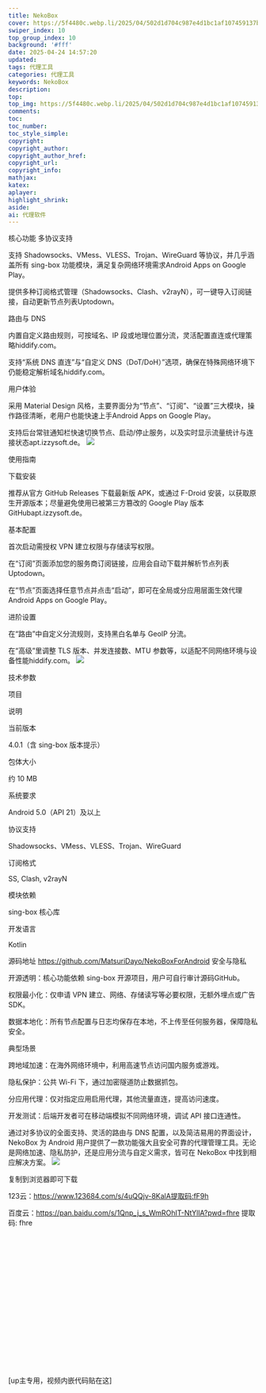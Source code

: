```yaml
---
title: NekoBox
cover: https://5f4480c.webp.li/2025/04/502d1d704c987e4d1bc1af107459137b.png
swiper_index: 10
top_group_index: 10
background: '#fff'
date: 2025-04-24 14:57:20
updated:
tags: 代理工具
categories: 代理工具
keywords: NekoBox
description:
top:
top_img: https://5f4480c.webp.li/2025/04/502d1d704c987e4d1bc1af107459137b.png
comments:
toc:
toc_number:
toc_style_simple:
copyright:
copyright_author:
copyright_author_href:
copyright_url:
copyright_info:
mathjax:
katex:
aplayer:
highlight_shrink:
aside:
ai: 代理软件
---
```

核心功能
多协议支持

支持 Shadowsocks、VMess、VLESS、Trojan、WireGuard 等协议，并几乎涵盖所有 sing-box 功能模块，满足复杂网络环境需求Android Apps on Google Play。

提供多种订阅格式管理（Shadowsocks、Clash、v2rayN），可一键导入订阅链接，自动更新节点列表Uptodown。

路由与 DNS

内置自定义路由规则，可按域名、IP 段或地理位置分流，灵活配置直连或代理策略hiddify.com。

支持“系统 DNS 直连”与“自定义 DNS（DoT/DoH）”选项，确保在特殊网络环境下仍能稳定解析域名hiddify.com。

用户体验

采用 Material Design 风格，主要界面分为“节点”、“订阅”、“设置”三大模块，操作路径清晰，老用户也能快速上手Android Apps on Google Play。

支持后台常驻通知栏快速切换节点、启动/停止服务，以及实时显示流量统计与连接状态apt.izzysoft.de。
<img src="https://5f4480c.webp.li/2025/04/cc7770584fd3d54d92c09a4a22f725ea.png" >

使用指南

下载安装

推荐从官方 GitHub Releases 下载最新版 APK，或通过 F-Droid 安装，以获取原生开源版本；尽量避免使用已被第三方篡改的 Google Play 版本GitHubapt.izzysoft.de。

基本配置

首次启动需授权 VPN 建立权限与存储读写权限。

在“订阅”页面添加您的服务商订阅链接，应用会自动下载并解析节点列表Uptodown。

在“节点”页面选择任意节点并点击“启动”，即可在全局或分应用层面生效代理Android Apps on Google Play。

进阶设置

在“路由”中自定义分流规则，支持黑白名单与 GeoIP 分流。

在“高级”里调整 TLS 版本、并发连接数、MTU 参数等，以适配不同网络环境与设备性能hiddify.com。
<img src="https://5f4480c.webp.li/2025/04/ceec5b28fb2809cef8879d475b6bb69a.png" >

技术参数




项目
	
说明


当前版本
	
4.0.1（含 sing-box 版本提示）


包体大小
	
约 10 MB


系统要求
	
Android 5.0（API 21）及以上


协议支持
	
Shadowsocks、VMess、VLESS、Trojan、WireGuard


订阅格式
	
SS, Clash, v2rayN


模块依赖
	
sing-box 核心库


开发语言
	
Kotlin


源码地址
	https://github.com/MatsuriDayo/NekoBoxForAndroid
安全与隐私

开源透明：核心功能依赖 sing-box 开源项目，用户可自行审计源码GitHub。

权限最小化：仅申请 VPN 建立、网络、存储读写等必要权限，无额外埋点或广告 SDK。

数据本地化：所有节点配置与日志均保存在本地，不上传至任何服务器，保障隐私安全。

典型场景

跨地域加速：在海外网络环境中，利用高速节点访问国内服务或游戏。

隐私保护：公共 Wi-Fi 下，通过加密隧道防止数据抓包。

分应用代理：仅对指定应用启用代理，其他流量直连，提高访问速度。

开发测试：后端开发者可在移动端模拟不同网络环境，调试 API 接口连通性。

通过对多协议的全面支持、灵活的路由与 DNS 配置，以及简洁易用的界面设计，NekoBox 为 Android 用户提供了一款功能强大且安全可靠的代理管理工具。无论是网络加速、隐私防护，还是应用分流与自定义需求，皆可在 NekoBox 中找到相应解决方案。
<img src="https://5f4480c.webp.li/2025/04/502d1d704c987e4d1bc1af107459137b.png" >

复制到浏览器即可下载

123云：https://www.123684.com/s/4uQQjv-8KalA提取码:fF9h

百度云：https://pan.baidu.com/s/1Qnp_j_s_WmROhIT-NtYllA?pwd=fhre 提取码: fhre
<div class="video-container">
[up主专用，视频内嵌代码贴在这]
</div>

<style>
.video-container {
    position: relative;
    width: 100%;
    padding-top: 56.25%; /* 16:9 aspect ratio (height/width = 9/16 * 100%) */
}

.video-container iframe {
    position: absolute;
    top: 0;
    left: 0;
    width: 100%;
    height: 100%;
}
</style>
